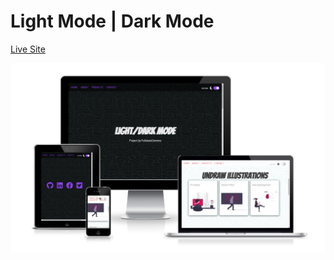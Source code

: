 # Light Mode | Dark Mode

[Live Site](https://fullstacksammy.github.io/light-dark-mode/)

![image of the responsiveness of website](/img/responsive.jpg)